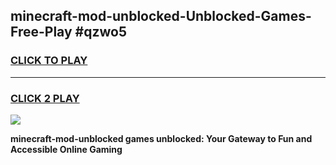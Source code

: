
## minecraft-mod-unblocked-Unblocked-Games-Free-Play #qzwo5
<h3>
<a href="https://us.freeplayer.one?title=minecraft-mod-unblocked&ref=9M">CLICK TO PLAY</a></h3>
<hr>

<h3>
<a href="https://us.freeplayer.one?title=minecraft-mod-unblocked&ref=9M">CLICK 2 PLAY</a>
  
</h3>

<a href="https://us.freeplayer.one?title=minecraft-mod-unblocked&ref=9M"><img src="https://clearcache.store/games.png"></a>


**minecraft-mod-unblocked games unblocked: Your Gateway to Fun and Accessible Online Gaming**
